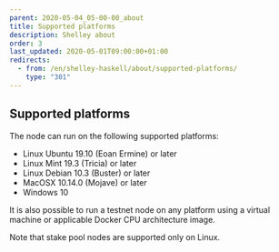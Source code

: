 ```yaml
---
parent: 2020-05-04_05-00-00_about
title: Supported platforms
description: Shelley about
order: 3
last_updated: 2020-05-01T09:00:00+01:00
redirects:
  - from: /en/shelley-haskell/about/supported-platforms/
    type: "301"
---
```

## Supported platforms

The node can run on the following supported platforms:
- Linux Ubuntu 19.10 (Eoan Ermine) or later
- Linux Mint 19.3 (Tricia) or later
- Linux Debian 10.3 (Buster) or later
- MacOSX 10.14.0 (Mojave) or later
- Windows 10

It is also possible to run a testnet node on any platform using a virtual machine or applicable Docker CPU architecture image.

Note that stake pool nodes are supported only on Linux. 
